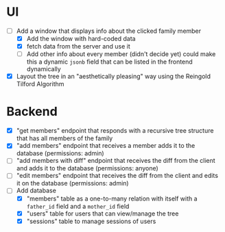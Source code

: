 # UI
- [ ] Add a window that displays info about the clicked family member
  - [x] Add the window with hard-coded data
  - [x] fetch data from the server and use it
  - [ ] Add other info about every member (didn't decide yet)
        could make this a dynamic `jsonb` field that can be listed in the frontend dynamically

- [x] Layout the tree in an "aesthetically pleasing" way using the Reingold Tilford Algorithm

# Backend
- [x] "get members" endpoint that responds with a recursive tree structure that has all members of the family
- [x] "add members" endpoint that receives a member adds it to the database (permissions: admin)
- [ ] "add members with diff" endpoint that receives the diff from the client and adds it to the database (permissions: anyone)
- [ ] "edit members" endpoint that receives the diff from the client and edits it on the database  (permissions: admin)
- [ ] Add database
  - [x] "members" table as a one-to-many relation with itself with a `father_id` field and a `mother_id` field
  - [x] "users" table for users that can view/manage the tree
  - [x] "sessions" table to manage sessions of users
